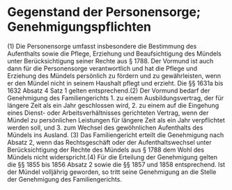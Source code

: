 # Gegenstand der Personensorge; Genehmigungspflichten

(1) Die Personensorge umfasst insbesondere die Bestimmung des Aufenthalts sowie die Pflege, Erziehung und Beaufsichtigung des Mündels unter Berücksichtigung seiner Rechte aus § 1788. Der Vormund ist auch dann für die Personensorge verantwortlich und hat die Pflege und Erziehung des Mündels persönlich zu fördern und zu gewährleisten, wenn er den Mündel nicht in seinem Haushalt pflegt und erzieht. Die §§ 1631a bis 1632 Absatz 4 Satz 1 gelten entsprechend.(2) Der Vormund bedarf der Genehmigung des Familiengerichts  1.
 zu einem Ausbildungsvertrag, der für längere Zeit als ein Jahr geschlossen wird,
 2.
 zu einem auf die Eingehung eines Dienst- oder Arbeitsverhältnisses gerichteten Vertrag, wenn der Mündel zu persönlichen Leistungen für längere Zeit als ein Jahr verpflichtet werden soll, und
 3.
 zum Wechsel des gewöhnlichen Aufenthalts des Mündels ins Ausland.
(3) Das Familiengericht erteilt die Genehmigung nach Absatz 2, wenn das Rechtsgeschäft oder der Aufenthaltswechsel unter Berücksichtigung der Rechte des Mündels aus § 1788 dem Wohl des Mündels nicht widerspricht.(4) Für die Erteilung der Genehmigung gelten die §§ 1855 bis 1856 Absatz 2 sowie die §§ 1857 und 1858 entsprechend. Ist der Mündel volljährig geworden, so tritt seine Genehmigung an die Stelle der Genehmigung des Familiengerichts. 

